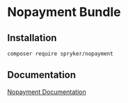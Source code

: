 # Nopayment Bundle

## Installation

```
composer require spryker/nopayment
```

## Documentation

[Nopayment Documentation](http://spryker.github.io/core/bundles/nopayment)
